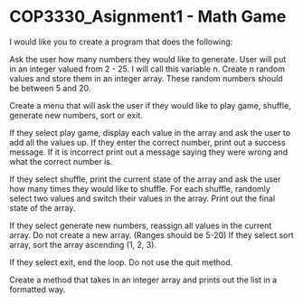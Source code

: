 # COP3330_Asignment1 - Math Game
I would like you to create a program that does the following:

Ask the user how many numbers they would like to generate. User will put in an integer valued from 2 - 25. 
 I will call this variable n. 
Create n random values and store them in an integer array.  These random numbers should be between 5 and 20.

Create a menu that will ask the user if they would like to play game, shuffle, generate new numbers, sort or exit.

If they select play game, display each value in the array and ask the user to add all the values up.   If they enter the correct number, print out a success message.  If it is incorrect print out a message saying they were wrong and what the correct number is.

If they select shuffle, print the current state of the array and ask the user how many times they would like to shuffle.   For each shuffle, randomly select two values and switch their values in the array.   Print out the final state of the array.

If they select generate new numbers, reassign all values in the current array.  Do not create a new array. (Ranges should be 5-20)
If they select sort array, sort the array ascending (1, 2, 3).

If they select exit, end the loop.  Do not use the quit method. 

Create a method that takes in an integer array and prints out the list in a formatted way.